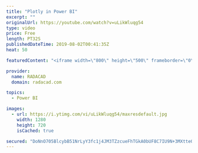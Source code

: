 ```yaml
---
title: "Plotly in Power BI"
excerpt: ""
originalUrl: https://youtube.com/watch?v=uLikWluqg54
type: video
price: Free
length: PT32S
publishedDateTime: 2019-08-02T00:41:35Z
heat: 50

featuredContent: "<iframe width=\"800\" height=\"500\" frameborder=\"0\" src=\"https://www.youtube.com/embed/uLikWluqg54\" allow=\"accelerometer; autoplay; encrypted-media; gyroscope; picture-in-picture\" allowfullscreen></iframe>"

provider:
  name: RADACAD
  domain: radacad.com

topics:
  - Power BI

images:
  - url: https://i.ytimg.com/vi/uLikWluqg54/maxresdefault.jpg
    width: 1280
    height: 720
    isCached: true

secured: "DoNnO705BlcybB51NrLyY3fc1j4JM3TZzcueFhTGkA0bUF8C7IU9N+3MXtteOr5KxQItp5tH7YEW3lILTE2HhM9CZ7uH2UjAcwgUPgs0ytvSaIbf1BicCc4yzQOOznnSac/XCVMsWwBOoVyL46aC8vB7Fw1wZL5UH+/AMu9NQbt/myEhReyZ9F1UWHbZq2lPm4UwqHKG6ATsNeJzROzsG6RyRH4BsZKXNhv2UWsoRq299THbh5FEXW7tmRLePT9weygvCyyNcuPIY1w5Lu/NsmYiQs+SvzBk4kGaUjvcK4WrAQjPlrRVWW1hVzIi1LZToMANBnNDEQW+dTRwN2FE2bCxidIOTFbG2wJI981NeX4aCOcboFDMak+IL/z8WSwSiuCpLY4CtDLq5MlHTDrc7bSX0fb2jyt5KhuF87pfjWg=;9vXtt/HEI6KFNpi8olQMVA=="
---
```


